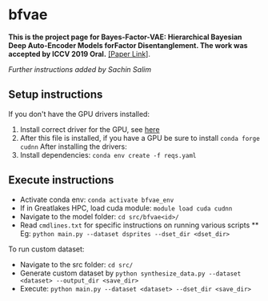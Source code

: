 # bfvae

**This is the project page for Bayes-Factor-VAE: Hierarchical Bayesian Deep Auto-Encoder Models forFactor Disentanglement.
The work was accepted by ICCV 2019 Oral.**
[[Paper Link]]( NA ).
<br>

_Further instructions added by Sachin Salim_
## Setup instructions
If you don't have the GPU drivers installed:
1. Install correct driver for the GPU, see [here](https://stackoverflow.com/questions/30820513/what-is-the-correct-version-of-cuda-for-my-nvidia-driver/30820690)
2. After this file is installed, if you have a GPU be sure to install `conda forge cudnn`
After installing the drivers:
3. Install dependencies: `conda env create -f reqs.yaml`

## Execute instructions
* Activate conda env: `conda activate bfvae_env`
* If in Greatlakes HPC, load cuda module: `module load cuda cudnn`
* Navigate to the model folder: `cd src/bfvae<id>/`
* Read `cmdlines.txt` for specific instructions on running various scripts
** Eg: `python main.py --dataset dsprites --dset_dir <dset_dir>`

To run custom dataset:
* Navigate to the src folder: `cd src/`
* Generate custom dataset by `python synthesize_data.py --dataset <dataset> --output_dir <save_dir>`
* Execute: `python main.py --dataset <dataset> --dset_dir <save_dir>`


